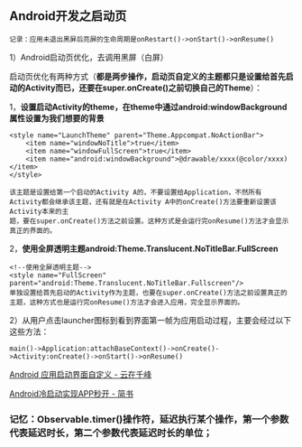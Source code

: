 ## Android开发之启动页
	记录：应用未退出黑屏后亮屏的生命周期是onRestart()->onStart()->onResume()

1）Android启动页优化，去调用黑屏（白屏）

启动页优化有两种方式（**都是两步操作，启动页自定义的主题都只是设置给首先启动的Activity而已，还要在super.onCreate()之前切换自己的Theme**）：

1，**设置启动Activity的theme，在theme中通过android:windowBackground属性设置为我们想要的背景**

	<style name="LaunchTheme" parent="Theme.Appcompat.NoActionBar">
		<item name="windowNoTitle">true</item>
		<item name="windowFullScreen">true</item>
		<item name="android:windowBackground">@drawable/xxxx(@color/xxxx)</item>
	</style>

	该主题是设置给第一个启动的Activity A的，不要设置给Application，不然所有Activity都会继承该主题，还有就是在Activity A中的onCreate()方法要重新设置该Activity本来的主
	题，要在super.onCreate()方法之前设置。这种方式是会运行完onResume()方法才会显示真正的界面的。


2，**使用全屏透明主题android:Theme.Translucent.NoTitleBar.FullScreen**

	<!--使用全屏透明主题-->
	<style name="FullScreen" parent="android:Theme.Translucent.NoTitleBar.Fullscreen"/>
	单独设置给首先启动的Activity作为主题，也要在super.onCreate()方法之前设置真正的主题，这种方式也是运行完onResume()方法才会进入应用，完全显示界面的。


2）从用户点击launcher图标到看到界面第一帧为应用启动过程，主要会经过以下这些方法：

	main()->Application:attachBaseContext()->onCreate()->Activity:onCreate()->onStart()->onResume()


[Android 应用启动界面自定义 \- 云在千峰](http://blog.chengyunfeng.com/?p=741)

[Android冷启动实现APP秒开 \- 简书](http://www.jianshu.com/p/03c0fd3fc245)

### 记忆：Observable.timer()操作符，延迟执行某个操作，第一个参数代表延迟时长，第二个参数代表延迟时长的单位；